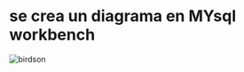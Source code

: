 # se crea un diagrama en MYsql workbench

![birdson](https://github.com/juliancgarzon/ProyectoPAR/assets/168239576/a5787763-8b27-411d-9ab2-b9d733a113e6)
